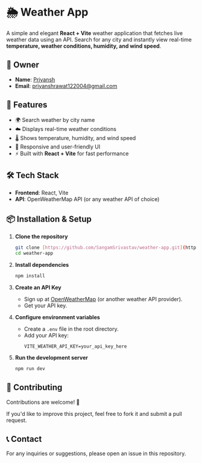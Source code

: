 # 🌦 Weather App

A simple and elegant **React + Vite** weather application that fetches live weather data using an API. Search for any city and instantly view real-time **temperature, weather conditions, humidity, and wind speed**.

## 👑 Owner

* **Name**: [Priyansh](https://github.com/priyansh06rawat)
* **Email**: [priyanshrawat122004@gmail.com](mailto:priyanshrawat122004@gmail.com)

## 🚀 Features

* 🌍 Search weather by city name
* ☁️ Displays real-time weather conditions
* 🌡 Shows temperature, humidity, and wind speed
* 🎨 Responsive and user-friendly UI
* ⚡ Built with **React + Vite** for fast performance

## 🛠 Tech Stack

* **Frontend**: React, Vite
* **API**: OpenWeatherMap API (or any weather API of choice)

## 📦 Installation & Setup

1. **Clone the repository**
   ```bash
   git clone [https://github.com/SangamSrivastav/weather-app.git](https://github.com/SangamSrivastav/weather-app.git)
   cd weather-app
   ```

2. **Install dependencies**
   ```bash
   npm install
   ```

3. **Create an API Key**
   * Sign up at [OpenWeatherMap](https://openweathermap.org/) (or another weather API provider).
   * Get your API key.

4. **Configure environment variables**
   * Create a `.env` file in the root directory.
   * Add your API key:
     ```env
     VITE_WEATHER_API_KEY=your_api_key_here
     ```

5. **Run the development server**
   ```bash
   npm run dev
   ```

## 🙌 Contributing

Contributions are welcome! 🎉

If you'd like to improve this project, feel free to fork it and submit a pull request.

## 📞 Contact

For any inquiries or suggestions, please open an issue in this repository.
